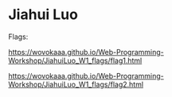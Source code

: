 # Jiahui Luo


Flags:

https://wovokaaa.github.io/Web-Programming-Workshop/JiahuiLuo_W1_flags/flag1.html

https://wovokaaa.github.io/Web-Programming-Workshop/JiahuiLuo_W1_flags/flag2.html
